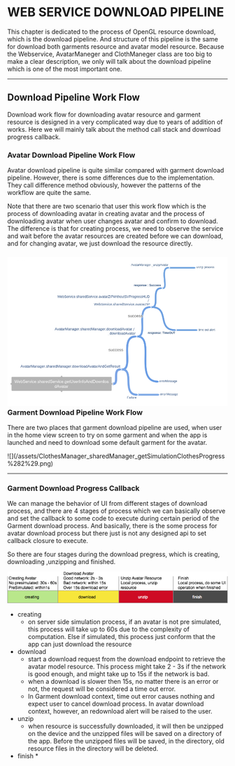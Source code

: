 # WEB SERVICE DOWNLOAD PIPELINE

This chapter is dedicated to the process of OpenGL resource download, which is the download pipeline. And structure of this pipeline is the same for download both garments resource and avatar model resource. Because the Webservice, AvatarManeger and ClothManeger class are too big to make a clear description, we only will talk about the download pipeline which is one of the most important one.

---

## Download Pipeline Work Flow

Download work flow for downloading avatar resource and garment resource is designed in a very complicated way due to years of addition of works. Here we will mainly talk about the method call stack and download progress callback.

### Avatar Download Pipeline Work Flow

Avatar download pipeline is quite similar compared with garment download pipeline. However, there is some differences due to the implementation. They call difference method obviously, however the patterns of the workflow are quite the same.

Note that there are two scenario that user this work flow which is the process of downloading avatar in creating avatar and the process of downloading avatar when user changes avatar and confirm to download. The difference is that for creating process, we need to observe the service and wait before the avatar resources are created before we can download, and for changing avatar, we just download the resource directly.

### ![](/assets/WebService_sharedService_getUserInfoAndDownloadAvatar.png)Garment Download Pipeline Work Flow

There are two places that garment download pipeline are used, when user in the home view screen to try on some garment and when the app is launched and need to download some default garment for the avatar.

![](/assets/ClothesManager_sharedManager_getSimulationClothesProgress %282%29.png)

---

### Garment Download Progress Callback

We can manage the behavior of UI from different stages of download process, and there are 4 stages of process which we can basically observe and set the callback to some code to execute during certain period of the Garment download process. And basically, there is the some process for avatar download process but there just is not any designed api to set callback closure to execute.

So there are four stages during the download pregress, which is creating, downloading ,unzipping and finished.

![](/assets/import1.png)

* creating
  * on server side simulation process, if an avatar is not pre simulated, this process will take up to 60s due to the complexity of computation. Else if simulated, this process just conform that the app can just download the resource
* download
  * start a download request from the download endpoint to retrieve the avatar model resource. This process might take 2 - 3s if the network is good enough, and might take up to 15s if the network is bad.
  * when a download is slower then 15s, no matter there is an error or not, the request will be considered a time out error. 
  * In Garment download context, time out error causes nothing and expect user to cancel download process. In avatar download context, however, an redownload alert will be raised to the user.
* unzip 
  * when resource is successfully downloaded, it will then be unzipped on the device and the unzipped files will be saved on a directory of the app. Before the unzipped files will be saved, in the directory, old resource files in the directory will be deleted.
* finish
  * 



